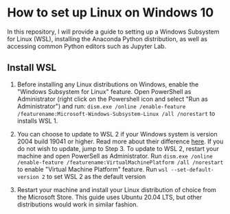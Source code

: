 # How to set up Linux on Windows 10

In this repository, I will provide a guide to setting up a Windows Subsystem for Linux (WSL),
installing the Anaconda Python distribution, as well as accessing common Python editors such as Jupyter Lab.

## Install WSL

1. Before installing any Linux distributions on Windows, enable the "Windows Subsystem for Linux" feature. Open PowerShell as Administrator (right click on the Powershell icon and select "Run as Administrator") and run: ```dism.exe /online /enable-feature /featurename:Microsoft-Windows-Subsystem-Linux /all /norestart``` to installs WSL 1. 

2. You can choose to update to WSL 2 if your Windows system is version 2004 build 19041 or higher. Read more about their difference [here](https://docs.microsoft.com/en-us/windows/wsl/compare-versions). If you do not wish to update, jump to Step 3. To update to WSL 2, restart your machine and open PowerSell as Administrator. Run ```dism.exe /online /enable-feature /featurename:VirtualMachinePlatform /all /norestart``` to enable "Virtual Machine Platform" feature. Run ```wsl --set-default-version 2``` to set WSL 2 as the default version

3. Restart your machine and install your Linux distribution of choice from the Microsoft Store. This guide uses Ubuntu 20.04 LTS, but other distributions would work in similar fashion.
